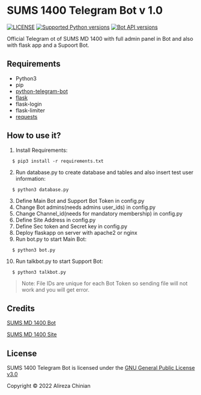 # SUMS 1400 Telegram Bot v 1.0
[![LICENSE](https://img.shields.io/badge/LICENSE-GPL--3.0-green)](https://github.com/AlirezaChinian/SUMS-1400-Telegram-Bot/blob/main/LICENSE)
[![Supported Python versions](https://img.shields.io/pypi/pyversions/python-telegram-bot.svg)](https://www.python.org)
[![Bot API versions](https://img.shields.io/badge/Bot%20API-5.7-blue?logo=telegram)](https://api.telegram.org)

Official Telegram  ot of SUMS MD 1400 with full admin panel in Bot and also with flask app and a Supoort Bot.
## Requirements
* Python3
* pip
* [python-telegram-bot](https://github.com/python-telegram-bot/python-telegram-bot)
* [flask](https://flask.palletsprojects.com)
* flask-login
* flask-limiter
* [requests](https://github.com/psf/requests)
## How to use it?
1. Install Requirements: 
```
  $ pip3 install -r requirements.txt
```
2. Run database.py to create database and tables and also insert test user information:
```
  $ python3 database.py
```
3. Define Main Bot and Support Bot Token in config.py
4. Change Bot admins(needs admins user_ids) in config.py
5. Change Channel_id(needs for mandatory membership) in config.py
6. Define Site Address in config.py
7. Define Sec token and Secret key in config.py
8. Deploy flaskapp on server with apache2 or nginx
9. Run bot.py to start Main Bot: 
```
  $ python3 bot.py
```
10. Run talkbot.py to start Support Bot:
```
  $ python3 talkbot.py
```

> Note: File IDs are unique for each Bot Token so sending file will not work and you will get error.
## Credits
[SUMS MD 1400 Bot](https://t.me/sums1400_bot)

[SUMS MD 1400 Site](https://sumsmd1400.ir)
## License
SUMS 1400 Telegram Bot is licensed under the [GNU General Public License v3.0](https://github.com/AlirezaChinian/SUMS-1400-Telegram-Bot/blob/main/LICENSE)

Copyright © 2022 Alireza Chinian